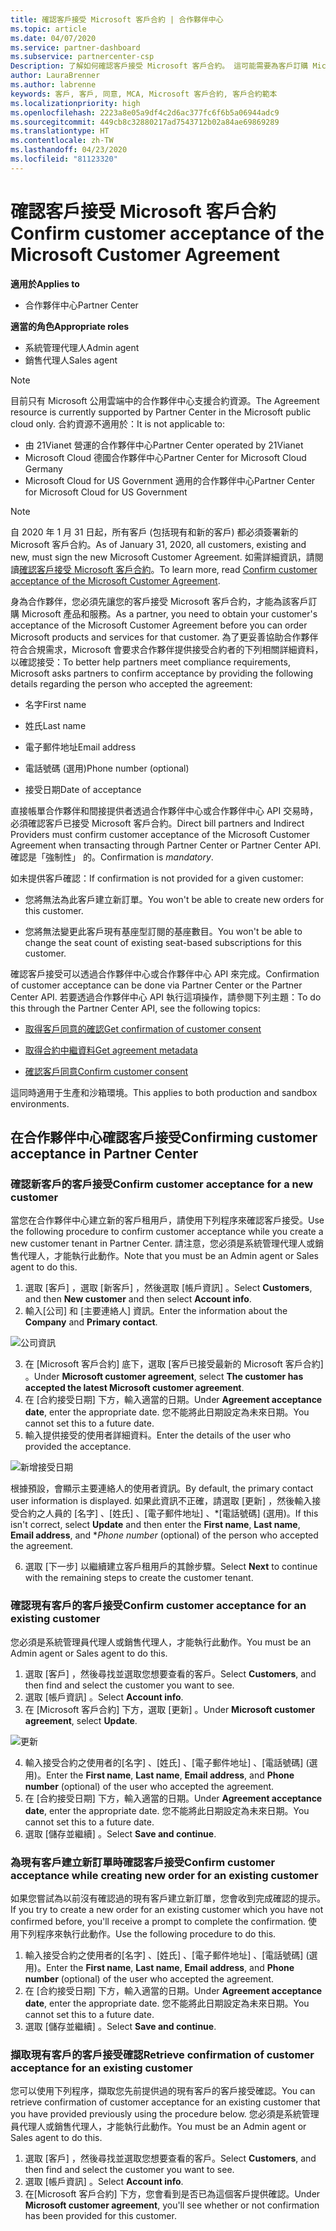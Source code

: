```yaml
---
title: 確認客戶接受 Microsoft 客戶合約 | 合作夥伴中心
ms.topic: article
ms.date: 04/07/2020
ms.service: partner-dashboard
ms.subservice: partnercenter-csp
Description: 了解如何確認客戶接受 Microsoft 客戶合約。 這可能需要為客戶訂購 Microsoft 產品和服務。
author: LauraBrenner
ms.author: labrenne
keywords: 客戶, 客戶, 同意, MCA, Microsoft 客戶合約, 客戶合約範本
ms.localizationpriority: high
ms.openlocfilehash: 2223a8e05a9df4c2d6ac377fc6f6b5a06944adc9
ms.sourcegitcommit: 449cb8c32880217ad7543712b02a84ae69869289
ms.translationtype: HT
ms.contentlocale: zh-TW
ms.lasthandoff: 04/23/2020
ms.locfileid: "81123320"
---
```

# <a name="confirm-customer-acceptance-of-the-microsoft-customer-agreement"></a><span data-ttu-id="800f9-105">確認客戶接受 Microsoft 客戶合約</span><span class="sxs-lookup"><span data-stu-id="800f9-105">Confirm customer acceptance of the Microsoft Customer Agreement</span></span>

<span data-ttu-id="800f9-106">**適用於**</span><span class="sxs-lookup"><span data-stu-id="800f9-106">**Applies to**</span></span>
-  <span data-ttu-id="800f9-107">合作夥伴中心</span><span class="sxs-lookup"><span data-stu-id="800f9-107">Partner Center</span></span>

<span data-ttu-id="800f9-108">**適當的角色**</span><span class="sxs-lookup"><span data-stu-id="800f9-108">**Appropriate roles**</span></span>

- <span data-ttu-id="800f9-109">系統管理代理人</span><span class="sxs-lookup"><span data-stu-id="800f9-109">Admin agent</span></span>
- <span data-ttu-id="800f9-110">銷售代理人</span><span class="sxs-lookup"><span data-stu-id="800f9-110">Sales agent</span></span>

> [!NOTE]
> <span data-ttu-id="800f9-111">目前只有 Microsoft 公用雲端中的合作夥伴中心支援合約資源。</span><span class="sxs-lookup"><span data-stu-id="800f9-111">The Agreement resource is currently supported by Partner Center in the Microsoft public cloud only.</span></span> <span data-ttu-id="800f9-112">合約資源不適用於：</span><span class="sxs-lookup"><span data-stu-id="800f9-112">It is not applicable to:</span></span>
> * <span data-ttu-id="800f9-113">由 21Vianet 營運的合作夥伴中心</span><span class="sxs-lookup"><span data-stu-id="800f9-113">Partner Center operated by 21Vianet</span></span>
> * <span data-ttu-id="800f9-114">Microsoft Cloud 德國合作夥伴中心</span><span class="sxs-lookup"><span data-stu-id="800f9-114">Partner Center for Microsoft Cloud Germany</span></span>
> * <span data-ttu-id="800f9-115">Microsoft Cloud for US Government 適用的合作夥伴中心</span><span class="sxs-lookup"><span data-stu-id="800f9-115">Partner Center for Microsoft Cloud for US Government</span></span>

>[!NOTE]
><span data-ttu-id="800f9-116">自 2020 年 1 月 31 日起，所有客戶 (包括現有和新的客戶) 都必須簽署新的 Microsoft 客戶合約。</span><span class="sxs-lookup"><span data-stu-id="800f9-116">As of January 31, 2020, all customers, existing and new, must sign the new Microsoft Customer Agreement.</span></span> <span data-ttu-id="800f9-117">如需詳細資訊，請閱讀[確認客戶接受 Microsoft 客戶合約](confirm-customer-agreement.md)。</span><span class="sxs-lookup"><span data-stu-id="800f9-117">To learn more, read [Confirm customer acceptance of the Microsoft Customer Agreement](confirm-customer-agreement.md).</span></span>

<span data-ttu-id="800f9-118">身為合作夥伴，您必須先讓您的客戶接受 Microsoft 客戶合約，才能為該客戶訂購 Microsoft 產品和服務。</span><span class="sxs-lookup"><span data-stu-id="800f9-118">As a partner, you need to obtain your customer's acceptance of the Microsoft Customer Agreement before you can order Microsoft products and services for that customer.</span></span> <span data-ttu-id="800f9-119">為了更妥善協助合作夥伴符合合規需求，Microsoft 會要求合作夥伴提供接受合約者的下列相關詳細資料，以確認接受：</span><span class="sxs-lookup"><span data-stu-id="800f9-119">To better help partners meet compliance requirements, Microsoft asks partners to confirm acceptance by providing the following details regarding the person who accepted the agreement:</span></span>

- <span data-ttu-id="800f9-120">名字</span><span class="sxs-lookup"><span data-stu-id="800f9-120">First name</span></span>

- <span data-ttu-id="800f9-121">姓氏</span><span class="sxs-lookup"><span data-stu-id="800f9-121">Last name</span></span>

- <span data-ttu-id="800f9-122">電子郵件地址</span><span class="sxs-lookup"><span data-stu-id="800f9-122">Email address</span></span>

- <span data-ttu-id="800f9-123">電話號碼 (選用)</span><span class="sxs-lookup"><span data-stu-id="800f9-123">Phone number (optional)</span></span>

- <span data-ttu-id="800f9-124">接受日期</span><span class="sxs-lookup"><span data-stu-id="800f9-124">Date of acceptance</span></span>

<span data-ttu-id="800f9-125">直接帳單合作夥伴和間接提供者透過合作夥伴中心或合作夥伴中心 API 交易時，必須確認客戶已接受 Microsoft 客戶合約。</span><span class="sxs-lookup"><span data-stu-id="800f9-125">Direct bill partners and Indirect Providers must confirm customer acceptance of the Microsoft Customer Agreement when transacting through Partner Center or Partner Center API.</span></span> <span data-ttu-id="800f9-126">確認是「強制性」  的。</span><span class="sxs-lookup"><span data-stu-id="800f9-126">Confirmation is *mandatory*.</span></span>

<span data-ttu-id="800f9-127">如未提供客戶確認：</span><span class="sxs-lookup"><span data-stu-id="800f9-127">If confirmation is not provided for a given customer:</span></span>

-    <span data-ttu-id="800f9-128">您將無法為此客戶建立新訂單。</span><span class="sxs-lookup"><span data-stu-id="800f9-128">You won't be able to create new orders for this customer.</span></span>

-    <span data-ttu-id="800f9-129">您將無法變更此客戶現有基座型訂閱的基座數目。</span><span class="sxs-lookup"><span data-stu-id="800f9-129">You won't be able to change the seat count of existing seat-based subscriptions for this customer.</span></span>

<span data-ttu-id="800f9-130">確認客戶接受可以透過合作夥伴中心或合作夥伴中心 API 來完成。</span><span class="sxs-lookup"><span data-stu-id="800f9-130">Confirmation of customer acceptance can be done via Partner Center or the Partner Center API.</span></span> <span data-ttu-id="800f9-131">若要透過合作夥伴中心 API 執行這項操作，請參閱下列主題：</span><span class="sxs-lookup"><span data-stu-id="800f9-131">To do this through the Partner Center API, see the following topics:</span></span> 

-   [<span data-ttu-id="800f9-132">取得客戶同意的確認</span><span class="sxs-lookup"><span data-stu-id="800f9-132">Get confirmation of customer consent</span></span>](https://docs.microsoft.com/partner-center/develop/get-confirmation-of-customer-consent)

-   [<span data-ttu-id="800f9-133">取得合約中繼資料</span><span class="sxs-lookup"><span data-stu-id="800f9-133">Get agreement metadata</span></span>](https://docs.microsoft.com/partner-center/develop/get-agreement-metadata)

-   [<span data-ttu-id="800f9-134">確認客戶同意</span><span class="sxs-lookup"><span data-stu-id="800f9-134">Confirm customer consent</span></span>](https://docs.microsoft.com/partner-center/develop/confirm-customer-consent)


<span data-ttu-id="800f9-135">這同時適用于生產和沙箱環境。</span><span class="sxs-lookup"><span data-stu-id="800f9-135">This applies to both production and sandbox environments.</span></span>

## <a name="confirming-customer-acceptance-in-partner-center"></a><span data-ttu-id="800f9-136">在合作夥伴中心確認客戶接受</span><span class="sxs-lookup"><span data-stu-id="800f9-136">Confirming customer acceptance in Partner Center</span></span>

### <a name="confirm-customer-acceptance-for-a-new-customer"></a><span data-ttu-id="800f9-137">確認新客戶的客戶接受</span><span class="sxs-lookup"><span data-stu-id="800f9-137">Confirm customer acceptance for a new customer</span></span>

<span data-ttu-id="800f9-138">當您在合作夥伴中心建立新的客戶租用戶，請使用下列程序來確認客戶接受。</span><span class="sxs-lookup"><span data-stu-id="800f9-138">Use the following procedure to confirm customer acceptance while you create a new customer tenant in Partner Center.</span></span> <span data-ttu-id="800f9-139">請注意，您必須是系統管理代理人或銷售代理人，才能執行此動作。</span><span class="sxs-lookup"><span data-stu-id="800f9-139">Note that you must be an Admin agent or Sales agent to do this.</span></span>

1. <span data-ttu-id="800f9-140">選取 [客戶]  ，選取 [新客戶]  ，然後選取 [帳戶資訊]  。</span><span class="sxs-lookup"><span data-stu-id="800f9-140">Select **Customers**, and then **New customer** and then select **Account info**.</span></span>
2. <span data-ttu-id="800f9-141">輸入[公司]  和 [主要連絡人]  資訊。</span><span class="sxs-lookup"><span data-stu-id="800f9-141">Enter the information about the **Company** and **Primary contact**.</span></span>

![公司資訊](images/mca/mca1.png)

3. <span data-ttu-id="800f9-143">在 [Microsoft 客戶合約]  底下，選取 [客戶已接受最新的 Microsoft 客戶合約]  。</span><span class="sxs-lookup"><span data-stu-id="800f9-143">Under **Microsoft customer agreement**, select **The customer has accepted the latest Microsoft customer agreement**.</span></span>
4. <span data-ttu-id="800f9-144">在 [合約接受日期]  下方，輸入適當的日期。</span><span class="sxs-lookup"><span data-stu-id="800f9-144">Under **Agreement acceptance date**, enter the appropriate date.</span></span> <span data-ttu-id="800f9-145">您不能將此日期設定為未來日期。</span><span class="sxs-lookup"><span data-stu-id="800f9-145">You cannot set this to a future date.</span></span>
5. <span data-ttu-id="800f9-146">輸入提供接受的使用者詳細資料。</span><span class="sxs-lookup"><span data-stu-id="800f9-146">Enter the details of the user who provided the acceptance.</span></span>

![新增接受日期](images/mca/MCA3.png)

<span data-ttu-id="800f9-148">根據預設，會顯示主要連絡人的使用者資訊。</span><span class="sxs-lookup"><span data-stu-id="800f9-148">By default, the primary contact user information is displayed.</span></span> <span data-ttu-id="800f9-149">如果此資訊不正確，請選取 [更新]  ，然後輸入接受合約之人員的 [名字]  、[姓氏]  、[電子郵件地址]  、\*[電話號碼]  (選用)。</span><span class="sxs-lookup"><span data-stu-id="800f9-149">If this isn't correct, select **Update** and then enter the **First name**, **Last name**, **Email address**, and \**Phone number* (optional) of the person who accepted the agreement.</span></span>

6. <span data-ttu-id="800f9-150">選取 [下一步]  以繼續建立客戶租用戶的其餘步驟。</span><span class="sxs-lookup"><span data-stu-id="800f9-150">Select **Next** to continue with the remaining steps to create the customer tenant.</span></span>

### <a name="confirm-customer-acceptance-for-an-existing-customer"></a><span data-ttu-id="800f9-151">確認現有客戶的客戶接受</span><span class="sxs-lookup"><span data-stu-id="800f9-151">Confirm customer acceptance for an existing customer</span></span>

<span data-ttu-id="800f9-152">您必須是系統管理員代理人或銷售代理人，才能執行此動作。</span><span class="sxs-lookup"><span data-stu-id="800f9-152">You must be an Admin agent or Sales agent to do this.</span></span>

1. <span data-ttu-id="800f9-153">選取 [客戶]  ，然後尋找並選取您想要查看的客戶。</span><span class="sxs-lookup"><span data-stu-id="800f9-153">Select **Customers**, and then find and select the customer you want to see.</span></span>
2. <span data-ttu-id="800f9-154">選取 [帳戶資訊]  。</span><span class="sxs-lookup"><span data-stu-id="800f9-154">Select **Account info**.</span></span>
3. <span data-ttu-id="800f9-155">在 [Microsoft 客戶合約]  下方，選取 [更新]  。</span><span class="sxs-lookup"><span data-stu-id="800f9-155">Under **Microsoft customer agreement**, select **Update**.</span></span>

![更新](images/mca/mca4.png)

4. <span data-ttu-id="800f9-157">輸入接受合約之使用者的[名字]  、[姓氏]  、[電子郵件地址]  、[電話號碼]  (選用)。</span><span class="sxs-lookup"><span data-stu-id="800f9-157">Enter the **First name**, **Last name**, **Email address**, and **Phone number** (optional) of the user who accepted the agreement.</span></span>
5. <span data-ttu-id="800f9-158">在 [合約接受日期]  下方，輸入適當的日期。</span><span class="sxs-lookup"><span data-stu-id="800f9-158">Under **Agreement acceptance date**, enter the appropriate date.</span></span> <span data-ttu-id="800f9-159">您不能將此日期設定為未來日期。</span><span class="sxs-lookup"><span data-stu-id="800f9-159">You cannot set this to a future date.</span></span>
6. <span data-ttu-id="800f9-160">選取 [儲存並繼續]  。</span><span class="sxs-lookup"><span data-stu-id="800f9-160">Select **Save and continue**.</span></span>

### <a name="confirm-customer-acceptance-while-creating-new-order-for-an-existing-customer"></a><span data-ttu-id="800f9-161">為現有客戶建立新訂單時確認客戶接受</span><span class="sxs-lookup"><span data-stu-id="800f9-161">Confirm customer acceptance while creating new order for an existing customer</span></span>

<span data-ttu-id="800f9-162">如果您嘗試為以前沒有確認過的現有客戶建立新訂單，您會收到完成確認的提示。</span><span class="sxs-lookup"><span data-stu-id="800f9-162">If you try to create a new order for an existing customer which you have not confirmed before, you'll receive a prompt to complete the confirmation.</span></span> <span data-ttu-id="800f9-163">使用下列程序來執行此動作。</span><span class="sxs-lookup"><span data-stu-id="800f9-163">Use the following procedure to do this.</span></span>

1. <span data-ttu-id="800f9-164">輸入接受合約之使用者的[名字]  、[姓氏]  、[電子郵件地址]  、[電話號碼]  (選用)。</span><span class="sxs-lookup"><span data-stu-id="800f9-164">Enter the **First name**, **Last name**, **Email address**, and **Phone number** (optional) of the user who accepted the agreement.</span></span>
2. <span data-ttu-id="800f9-165">在 [合約接受日期]  下方，輸入適當的日期。</span><span class="sxs-lookup"><span data-stu-id="800f9-165">Under **Agreement acceptance date**, enter the appropriate date.</span></span> <span data-ttu-id="800f9-166">您不能將此日期設定為未來日期。</span><span class="sxs-lookup"><span data-stu-id="800f9-166">You cannot set this to a future date.</span></span>
3. <span data-ttu-id="800f9-167">選取 [儲存並繼續]  。</span><span class="sxs-lookup"><span data-stu-id="800f9-167">Select **Save and continue**.</span></span>

### <a name="retrieve-confirmation-of-customer-acceptance-for-an-existing-customer"></a><span data-ttu-id="800f9-168">擷取現有客戶的客戶接受確認</span><span class="sxs-lookup"><span data-stu-id="800f9-168">Retrieve confirmation of customer acceptance for an existing customer</span></span>

<span data-ttu-id="800f9-169">您可以使用下列程序，擷取您先前提供過的現有客戶的客戶接受確認。</span><span class="sxs-lookup"><span data-stu-id="800f9-169">You can retrieve confirmation of customer acceptance for an existing customer that you have provided previously using the procedure below.</span></span> <span data-ttu-id="800f9-170">您必須是系統管理員代理人或銷售代理人，才能執行此動作。</span><span class="sxs-lookup"><span data-stu-id="800f9-170">You must be an Admin agent or Sales agent to do this.</span></span>

1. <span data-ttu-id="800f9-171">選取 [客戶]  ，然後尋找並選取您想要查看的客戶。</span><span class="sxs-lookup"><span data-stu-id="800f9-171">Select **Customers**, and then find and select the customer you want to see.</span></span>
2. <span data-ttu-id="800f9-172">選取 [帳戶資訊]  。</span><span class="sxs-lookup"><span data-stu-id="800f9-172">Select **Account info**.</span></span>
3. <span data-ttu-id="800f9-173">在[Microsoft 客戶合約]  下方，您會看到是否已為這個客戶提供確認。</span><span class="sxs-lookup"><span data-stu-id="800f9-173">Under **Microsoft customer agreement**, you'll see whether or not confirmation has been provided for this customer.</span></span>

